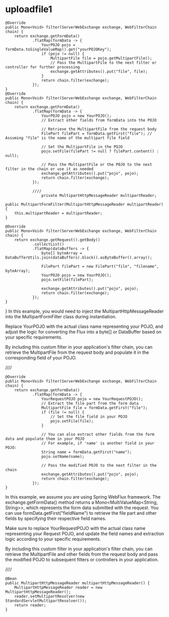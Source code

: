 # uploadfile1

    @Override
    public Mono<Void> filter(ServerWebExchange exchange, WebFilterChain chain) {
        return exchange.getFormData()
                .flatMap(formData -> {
                    YourPOJO pojo = formData.toSingleValueMap().get("yourPOJOKey");
                    if (pojo != null) {
                        MultipartFile file = pojo.getMultipartFile();
                        // Pass the MultipartFile to the next filter or controller for further processing
                        exchange.getAttributes().put("file", file);
                    }
                    return chain.filter(exchange);
                });
    }
    @Override
    public Mono<Void> filter(ServerWebExchange exchange, WebFilterChain chain) {
        return exchange.getFormData()
                .flatMap(formData -> {
                    YourPOJO pojo = new YourPOJO();
                    // Extract other fields from formData into the POJO

                    // Retrieve the MultipartFile from the request body
                    FilePart filePart = formData.getFirst("file"); // Assuming "file" is the name of the multipart file field

                    // Set the MultipartFile in the POJO
                    pojo.setFile(filePart != null ? filePart.content() : null);

                    // Pass the MultipartFile or the POJO to the next filter in the chain or use it as needed
                    exchange.getAttributes().put("pojo", pojo);
                    return chain.filter(exchange);
                });

                ////
                    private MultipartHttpMessageReader multipartReader;

    public MultipartFormFilter(MultipartHttpMessageReader multipartReader) {
        this.multipartReader = multipartReader;
    }

    @Override
    public Mono<Void> filter(ServerWebExchange exchange, WebFilterChain chain) {
        return exchange.getRequest().getBody()
                .collectList()
                .flatMap(dataBuffers -> {
                    byte[] byteArray = DataBufferUtils.join(dataBuffers).block().asByteBuffer().array();

                    FilePart filePart = new FilePart("file", "filename", byteArray);
                    YourPOJO pojo = new YourPOJO();
                    pojo.setFile(filePart);

                    exchange.getAttributes().put("pojo", pojo);
                    return chain.filter(exchange);
                });
    }
}
In this example, you would need to inject the MultipartHttpMessageReader into the MultipartFormFilter class during instantiation.

Replace YourPOJO with the actual class name representing your POJO, and adjust the logic for converting the Flux<DataBuffer> into a byte[] or DataBuffer based on your specific requirements.

By including this custom filter in your application's filter chain, you can retrieve the MultipartFile from the request body and populate it in the corresponding field of your POJO.

////

    @Override
    public Mono<Void> filter(ServerWebExchange exchange, WebFilterChain chain) {
        return exchange.getFormData()
                .flatMap(formData -> {
                    YourRequestPOJO pojo = new YourRequestPOJO();
                    // Extract the file part from the form data
                    MultipartFile file = formData.getFirst("file");
                    if (file != null) {
                        // Set the file field in your POJO
                        pojo.setFile(file);
                    }

                    // You can also extract other fields from the form data and populate them in your POJO
                    // For example, if 'name' is another field in your POJO:
                    String name = formData.getFirst("name");
                    pojo.setName(name);

                    // Pass the modified POJO to the next filter in the chain
                    exchange.getAttributes().put("pojo", pojo);
                    return chain.filter(exchange);
                });
    }

In this example, we assume you are using Spring WebFlux framework. The exchange.getFormData() method returns a Mono<MultiValueMap<String, String>>, which represents the form data submitted with the request. You can use formData.getFirst("fieldName") to retrieve the file part and other fields by specifying their respective field names.

Make sure to replace YourRequestPOJO with the actual class name representing your Request POJO, and update the field names and extraction logic according to your specific requirements.

By including this custom filter in your application's filter chain, you can retrieve the MultipartFile and other fields from the request body and pass the modified POJO to subsequent filters or controllers in your application.




////

    @Bean
    public MultipartHttpMessageReader multipartHttpMessageReader() {
        MultipartHttpMessageReader reader = new MultipartHttpMessageReader();
        reader.setMultipartResolver(new StandardServletMultipartResolver());
        return reader;
    }








